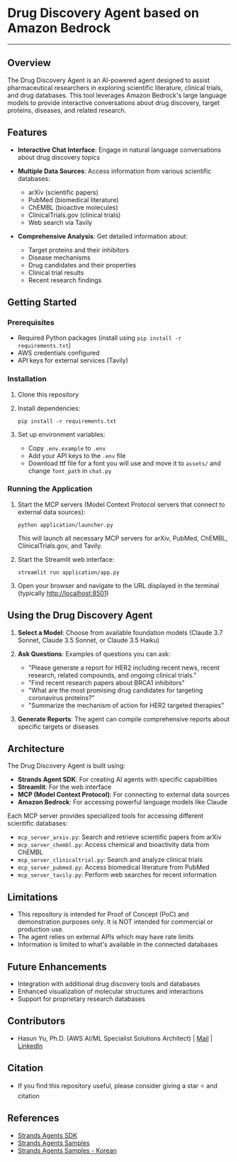 <h1 align="left"><b>Drug Discovery Agent based on Amazon Bedrock</b></h1>

- - -

## Overview

The Drug Discovery Agent is an AI-powered agent designed to assist pharmaceutical researchers in exploring scientific literature, clinical trials, and drug databases. This tool leverages Amazon Bedrock's large language models to provide interactive conversations about drug discovery, target proteins, diseases, and related research.

## Features

- **Interactive Chat Interface**: Engage in natural language conversations about drug discovery topics
- **Multiple Data Sources**: Access information from various scientific databases:
  - arXiv (scientific papers)
  - PubMed (biomedical literature)
  - ChEMBL (bioactive molecules)
  - ClinicalTrials.gov (clinical trials)
  - Web search via Tavily

- **Comprehensive Analysis**: Get detailed information about:
  - Target proteins and their inhibitors
  - Disease mechanisms
  - Drug candidates and their properties
  - Clinical trial results
  - Recent research findings

## Getting Started

### Prerequisites

- Required Python packages (install using `pip install -r requirements.txt`)
- AWS credentials configured
- API keys for external services (Tavily)

### Installation

1. Clone this repository
2. Install dependencies:

   ```
   pip install -r requirements.txt
   ```

3. Set up environment variables:
   - Copy `.env.example` to `.env`
   - Add your API keys to the `.env` file
   - Download ttf file for a font you will use and move it to `assets/` and change `font_path` in `chat.py`

### Running the Application

1. Start the MCP servers (Model Context Protocol servers that connect to external data sources):

   ```
   python application/launcher.py
   ```

   This will launch all necessary MCP servers for arXiv, PubMed, ChEMBL, ClinicalTrials.gov, and Tavily.

2. Start the Streamlit web interface:

   ```
   streamlit run application/app.py
   ```

3. Open your browser and navigate to the URL displayed in the terminal (typically <http://localhost:8501>)

## Using the Drug Discovery Agent

1. **Select a Model**: Choose from available foundation models (Claude 3.7 Sonnet, Claude 3.5 Sonnet, or Claude 3.5 Haiku)

2. **Ask Questions**: Examples of questions you can ask:
   - "Please generate a report for HER2 including recent news, recent research, related compounds, and ongoing clinical trials."
   - "Find recent research papers about BRCA1 inhibitors"
   - "What are the most promising drug candidates for targeting coronavirus proteins?"
   - "Summarize the mechanism of action for HER2 targeted therapies"

3. **Generate Reports**: The agent can compile comprehensive reports about specific targets or diseases

## Architecture

The Drug Discovery Agent is built using:

- **Strands Agent SDK**: For creating AI agents with specific capabilities
- **Streamlit**: For the web interface
- **MCP (Model Context Protocol)**: For connecting to external data sources
- **Amazon Bedrock**: For accessing powerful language models like Claude

Each MCP server provides specialized tools for accessing different scientific databases:

- `mcp_server_arxiv.py`: Search and retrieve scientific papers from arXiv
- `mcp_server_chembl.py`: Access chemical and bioactivity data from ChEMBL
- `mcp_server_clinicaltrial.py`: Search and analyze clinical trials
- `mcp_server_pubmed.py`: Access biomedical literature from PubMed
- `mcp_server_tavily.py`: Perform web searches for recent information

## Limitations

- This repository is intended for Proof of Concept (PoC) and demonstration purposes only. It is NOT intended for commercial or production use.
- The agent relies on external APIs which may have rate limits
- Information is limited to what's available in the connected databases

## Future Enhancements

- Integration with additional drug discovery tools and databases
- Enhanced visualization of molecular structures and interactions
- Support for proprietary research databases

## Contributors

- Hasun Yu, Ph.D. (AWS AI/ML Specialist Solutions Architect) | [Mail](mailto:hasunyu@amazon.com) | [LinkedIn](https://www.linkedin.com/in/hasunyu/)

## Citation

- If you find this repository useful, please consider giving a star ⭐ and citation

## References

- [Strands Agents SDK](https://strandsagents.com/0.1.x/)
- [Strands Agents Samples](https://github.com/strands-agents/samples/tree/main)
- [Strands Agents Samples - Korean](https://github.com/kyopark2014/strands-agent)
